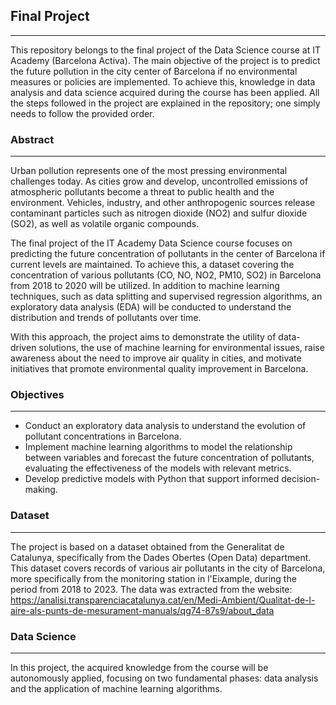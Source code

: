 ## Final Project
***
This repository belongs to the final project of the Data Science course at IT Academy (Barcelona Activa). The main objective of the project is to predict the future pollution in the city center of Barcelona if no environmental measures or policies are implemented. To achieve this, knowledge in data analysis and data science acquired during the course has been applied.
All the steps followed in the project are explained in the repository; one simply needs to follow the provided order.

### Abstract
***
Urban pollution represents one of the most pressing environmental challenges today. As cities grow and develop, uncontrolled emissions of atmospheric pollutants become a threat to public health and the environment. Vehicles, industry, and other anthropogenic sources release contaminant particles such as nitrogen dioxide (NO2) and sulfur dioxide (SO2), as well as volatile organic compounds.

The final project of the IT Academy Data Science course focuses on predicting the future concentration of pollutants in the center of Barcelona if current levels are maintained. To achieve this, a dataset covering the concentration of various pollutants (CO, NO, NO2, PM10, SO2) in Barcelona from 2018 to 2020 will be utilized. In addition to machine learning techniques, such as data splitting and supervised regression algorithms, an exploratory data analysis (EDA) will be conducted to understand the distribution and trends of pollutants over time.

With this approach, the project aims to demonstrate the utility of data-driven solutions, the use of machine learning for environmental issues, raise awareness about the need to improve air quality in cities, and motivate initiatives that promote environmental quality improvement in Barcelona.

### Objectives
***
- Conduct an exploratory data analysis to understand the evolution of pollutant concentrations in Barcelona.
- Implement machine learning algorithms to model the relationship between variables and forecast the future concentration of pollutants, evaluating the effectiveness of the models with relevant metrics.
- Develop predictive models with Python that support informed decision-making.

### Dataset
***
The project is based on a dataset obtained from the Generalitat de Catalunya, specifically from the Dades Obertes (Open Data) department. This dataset covers records of various air pollutants in the city of Barcelona, more specifically from the monitoring station in l'Eixample, during the period from 2018 to 2023. The data was extracted from the website: https://analisi.transparenciacatalunya.cat/en/Medi-Ambient/Qualitat-de-l-aire-als-punts-de-mesurament-manuals/qg74-87s9/about_data

### Data Science
***
In this project, the acquired knowledge from the course will be autonomously applied, focusing on two fundamental phases: data analysis and the application of machine learning algorithms.
